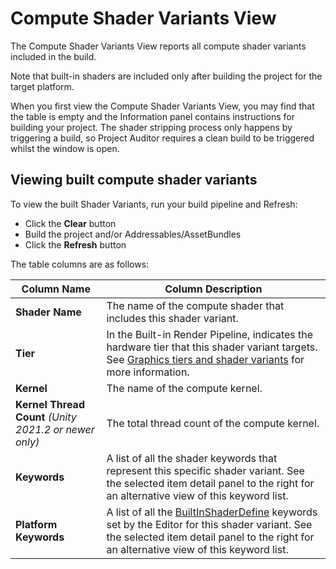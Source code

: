 <a name="Compute Shader Variants"></a>
# Compute Shader Variants View
The Compute Shader Variants View reports all compute shader variants included in the build.

Note that built-in shaders are included only after building the project for the target platform.

When you first view the Compute Shader Variants View, you may find that the table is empty and the Information panel contains
instructions for building your project. The shader stripping process only happens by triggering a build, so Project
Auditor requires a clean build to be triggered whilst the window is open.

## Viewing built compute shader variants
To view the built Shader Variants, run your build pipeline and Refresh:
* Click the **Clear** button
* Build the project and/or Addressables/AssetBundles
* Click the **Refresh** button

The table columns are as follows:

| Column Name                                            | Column Description                                                                                                                                                                                                                                                     | 
|--------------------------------------------------------|------------------------------------------------------------------------------------------------------------------------------------------------------------------------------------------------------------------------------------------------------------------------|
| **Shader Name**                                        | The name of the compute shader that includes this shader variant.                                                                                                                                                                                                      |
| **Tier**                                               | In the Built-in Render Pipeline, indicates the hardware tier that this shader variant targets. See [Graphics tiers and shader variants](https://docs.unity3d.com/Manual/graphics-tiers.html#shader-variants) for more information.                                     |
| **Kernel**                                             | The name of the compute kernel.                                                                                                                                                                                                                                        |
| **Kernel Thread Count** *(Unity 2021.2 or newer only)* | The total thread count of the compute kernel.                                                                                                                                                                                                                          |
| **Keywords**                                           | A list of all the shader keywords that represent this specific shader variant. See the selected item detail panel to the right for an alternative view of this keyword list.                                                                                           |
| **Platform Keywords**                                  | A list of all the [BuiltInShaderDefine](https://docs.unity3d.com/ScriptReference/Rendering.BuiltinShaderDefine.html) keywords set by the Editor for this shader variant. See the selected item detail panel to the right for an alternative view of this keyword list. |
